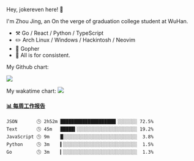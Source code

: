 Hey, jokereven here! 👋

I'm Zhou Jing, an On the verge of graduation college student at WuHan.

-   :hammer_and_pick: Go / React / Python / TypeScript
-   :pencil2: Arch Linux / Windows / Hackintosh / Neovim
-   :seedling: Gopher
-   :thought_balloon: All is for consistent.

My Github chart:

![](https://ghchart.rshah.org/JonnieWayy)

My wakatime chart:
![](https://wakatime.com/share/@jokereven/1679dc82-4bf9-4b63-9203-390d608503de.png)

<!-- waka-box start -->
#### <a href="https://gist.github.com/9f8118785e2d128d746db5f61b0e0a2a" target="_blank">📊 每周工作报告</a>
```text
JSON       🕓 2h52m ████████████████████▎░░░░░░░ 72.5%
Text       🕓 45m   █████▍░░░░░░░░░░░░░░░░░░░░░░ 19.2%
JavaScript 🕓 9m    █░░░░░░░░░░░░░░░░░░░░░░░░░░░  3.8%
Python     🕓 3m    ▍░░░░░░░░░░░░░░░░░░░░░░░░░░░  1.5%
Go         🕓 3m    ▎░░░░░░░░░░░░░░░░░░░░░░░░░░░  1.3%
```
<!-- Powered by https://github.com/journey-ad/waka-box-go . -->
<!-- waka-box end -->
